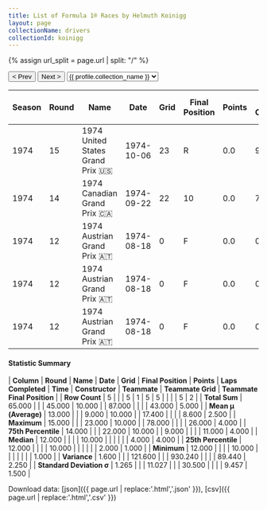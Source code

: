 ```yaml
---
title: List of Formula 1® Races by Helmuth Koinigg
layout: page
collectionName: drivers
collectionId: koinigg
---
```


{% assign url_split = page.url | split: "/" %}
<div id="collection-navigation">
<button onclick="selector.options[selector.selectedIndex-1].value && (window.location = selector.options[selector.selectedIndex-1].value);">&lt; Prev</button>
<button onclick="selector.options[selector.selectedIndex+1].value && (window.location = selector.options[selector.selectedIndex+1].value);">Next &gt;</button>
<select id="selector" onchange="this.options[this.selectedIndex].value && (window.location = this.options[this.selectedIndex].value);">
  {% for collectionId in site.data[page.collectionName].refs %}
    {% if collectionId == page.collectionId %}
      {% assign selected = "selected" %}
    {% else %}
      {% assign selected = "" %}
    {% endif %}
    {% assign profile = site.data[page.collectionName][collectionId].profile %}
    <option value="/f1/{{ page.collectionName }}/{{ collectionId }}/{{ url_split[4] }}" {{ selected }}>{{ profile.collection_name }}</option>
  {% endfor %}
</select>
</div>

| Season | Round | Name | Date | Grid | Final Position | Points | Laps Completed | Time | Constructor | Teammate | Teammate Grid | Teammate Final Position |
|--|--|--|--|--|--|--|--|--|--|--|--|--|
| 1974 | 15 | 1974 United States Grand Prix 🇺🇸 | 1974-10-06 | 23 | R | 0.0 | 9 |   | Surtees 🇬🇧 | [José Dolhem 🇫🇷](/f1/drivers/dolhem) | 26 | W |
| 1974 | 14 | 1974 Canadian Grand Prix 🇨🇦 | 1974-09-22 | 22 | 10 | 0.0 | 78 |   | Surtees 🇬🇧 | [Derek Bell 🇬🇧](/f1/drivers/bell) | 0 | F |
| 1974 | 12 | 1974 Austrian Grand Prix 🇦🇹 | 1974-08-18 | 0 | F | 0.0 | 0 |   | Brabham 🇬🇧 | [Carlos Reutemann 🇦🇷](/f1/drivers/reutemann) | 2 | 1 |
| 1974 | 12 | 1974 Austrian Grand Prix 🇦🇹 | 1974-08-18 | 0 | F | 0.0 | 0 |   | Brabham 🇬🇧 | [John Watson 🇬🇧](/f1/drivers/watson) | 11 | 4 |
| 1974 | 12 | 1974 Austrian Grand Prix 🇦🇹 | 1974-08-18 | 0 | F | 0.0 | 0 |   | Brabham 🇬🇧 | [Carlos Pace 🇧🇷](/f1/drivers/pace) | 4 | R |

#### Statistic Summary

| **Column** | **Round** | **Name** | **Date** | **Grid** | **Final Position** | **Points** | **Laps Completed** | **Time** | **Constructor** | **Teammate** | **Teammate Grid** | **Teammate Final Position** |
| **Row Count** | 5 |  |  | 5 | 1 | 5 | 5 |  |  |  | 5 | 2 |
| **Total Sum** | 65.000 |  |  | 45.000 | 10.000 |  | 87.000 |  |  |  | 43.000 | 5.000 |
| **Mean μ (Average)** | 13.000 |  |  | 9.000 | 10.000 |  | 17.400 |  |  |  | 8.600 | 2.500 |
| **Maximum** | 15.000 |  |  | 23.000 | 10.000 |  | 78.000 |  |  |  | 26.000 | 4.000 |
| **75th Percentile** | 14.000 |  |  | 22.000 | 10.000 |  | 9.000 |  |  |  | 11.000 | 4.000 |
| **Median** | 12.000 |  |  |  | 10.000 |  |  |  |  |  | 4.000 | 4.000 |
| **25th Percentile** | 12.000 |  |  |  | 10.000 |  |  |  |  |  | 2.000 | 1.000 |
| **Minimum** | 12.000 |  |  |  | 10.000 |  |  |  |  |  |  | 1.000 |
| **Variance** | 1.600 |  |  | 121.600 |  |  | 930.240 |  |  |  | 89.440 | 2.250 |
| **Standard Deviation σ** | 1.265 |  |  | 11.027 |  |  | 30.500 |  |  |  | 9.457 | 1.500 |

Download data: [json]({{ page.url | replace:'.html','.json' }}), [csv]({{ page.url | replace:'.html','.csv' }})
